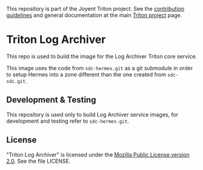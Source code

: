 <!--
    This Source Code Form is subject to the terms of the Mozilla Public
    License, v. 2.0. If a copy of the MPL was not distributed with this
    file, You can obtain one at http://mozilla.org/MPL/2.0/.
-->

<!--
    Copyright 2019 Joyent, Inc.
-->

This repository is part of the Joyent Triton project. See the [contribution
guidelines](https://github.com/joyent/triton/blob/master/CONTRIBUTING.md)
and general documentation at the main
[Triton project](https://github.com/joyent/triton) page.

# Triton Log Archiver

This repo is used to build the image for the Log Archiver Triton core service.

This image uses the code from `sdc-hermes.git` as a git submodule in order to
setup Hermes into a zone different than the one created from `sdc-sdc.git`.

## Development & Testing

This repository is used only to build Log Archiver service images, for
development and testing refer to `sdc-hermes.git`.

## License

"Triton Log Archiver" is licensed under the
[Mozilla Public License version 2.0](http://mozilla.org/MPL/2.0/).
See the file LICENSE.

